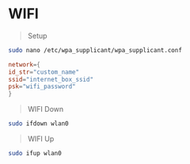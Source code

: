 # WIFI

> Setup

```bash
sudo nano /etc/wpa_supplicant/wpa_supplicant.conf
```

```conf
network={
id_str="custom_name"
ssid="internet_box_ssid"
psk="wifi_password"
}
```

> WIFI Down

```bash
sudo ifdown wlan0
```

> WIFI Up

```bash
sudo ifup wlan0
```
